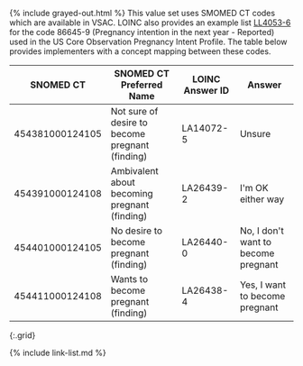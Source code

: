 {% include grayed-out.html %}
This value set uses SMOMED CT codes which are available in VSAC. LOINC also provides an example list [LL4053-6](https://loinc.org/LL4053-6) for the code 86645-9 (Pregnancy intention in the next year - Reported) used in the US Core Observation Pregnancy Intent Profile. The table below provides implementers with a concept mapping between these codes.

|SNOMED CT|SNOMED CT Preferred Name|LOINC Answer ID|Answer
|---|---|---|---|
454381000124105|Not sure of desire to become pregnant (finding)|LA14072-5|Unsure
454391000124108|Ambivalent about becoming pregnant (finding)|LA26439-2|I'm OK either way
454401000124105|No desire to become pregnant (finding)|LA26440-0|No, I don't want to become pregnant
454411000124108|Wants to become pregnant (finding)|LA26438-4|Yes, I want to become pregnant
{:.grid}

{% include link-list.md %}
</div><!-- grayed-out -->